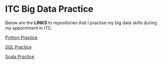 # ITC Big Data Practice

Below are the **LINKS** to repositories that I practise my big data skills during my appointment in ITC. 

[Python Practice](https://github.com/keithonpy/ITC_python_practice.git)

[SQL Practice](https://github.com/keithonpy/ITC_SQL_practice.git)

[Scala Practice](https://github.com/keithonpy/ITC_scala_practice.git)
